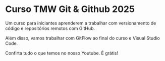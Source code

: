 # Curso TMW Git & Github 2025

Um curso para iniciantes
aprenderem a trabalhar com
versionamento de código e 
repositórios remotos com GitHub.

Além disso, vamos trabalhar com 
GitFlow ao final do curso e
Visual Studio Code.

Confirta tudo o que temos no
nosso Youtube. É grátis!